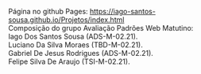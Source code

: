 Página no github Pages: https://iago-santos-sousa.github.io/Projetos/index.html </br>
Composição do grupo Avaliação Padrões Web Matutino:</br>
Iago Dos Santos Sousa (ADS-M-02.21).</br>
Luciano Da Silva Moraes (TBD-M-02.21).</br>
Gabriel De Jesus Rodrigues (ADS-M-02.21).</br>
Felipe Silva De Araujo (TSI-M-02.21).</br>
